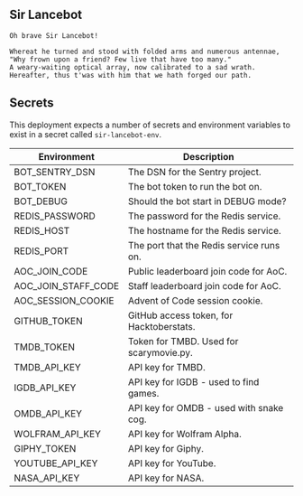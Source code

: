 ## Sir Lancebot
```
Oh brave Sir Lancebot! 

Whereat he turned and stood with folded arms and numerous antennae,
"Why frown upon a friend? Few live that have too many."
A weary-waiting optical array, now calibrated to a sad wrath. 
Hereafter, thus t'was with him that we hath forged our path.
```

## Secrets
This deployment expects a number of secrets and environment variables to exist in a secret called `sir-lancebot-env`.


| Environment           | Description                               |
|-----------------------|-------------------------------------------|
| BOT_SENTRY_DSN        | The DSN for the Sentry project.           |
| BOT_TOKEN             | The bot token to run the bot on.          |
| BOT_DEBUG             | Should the bot start in DEBUG mode?       |
| REDIS_PASSWORD        | The password for the Redis service.       |
| REDIS_HOST            | The hostname for the Redis service.       |
| REDIS_PORT            | The port that the Redis service runs on.  |
| AOC_JOIN_CODE         | Public leaderboard join code for AoC.     |
| AOC_JOIN_STAFF_CODE   | Staff leaderboard join code for AoC.      |
| AOC_SESSION_COOKIE    | Advent of Code session cookie.            |
| GITHUB_TOKEN          | GitHub access token, for Hacktoberstats.  |
| TMDB_TOKEN            | Token for TMBD. Used for scarymovie.py.   |
| TMDB_API_KEY          | API key for TMBD.                         |
| IGDB_API_KEY          | API key for IGDB - used to find games.    |
| OMDB_API_KEY          | API key for OMDB - used with snake cog.   |
| WOLFRAM_API_KEY       | API key for Wolfram Alpha.                |
| GIPHY_TOKEN           | API key for Giphy.                        |
| YOUTUBE_API_KEY       | API key for YouTube.                      |
| NASA_API_KEY          | API key for NASA.                         |

